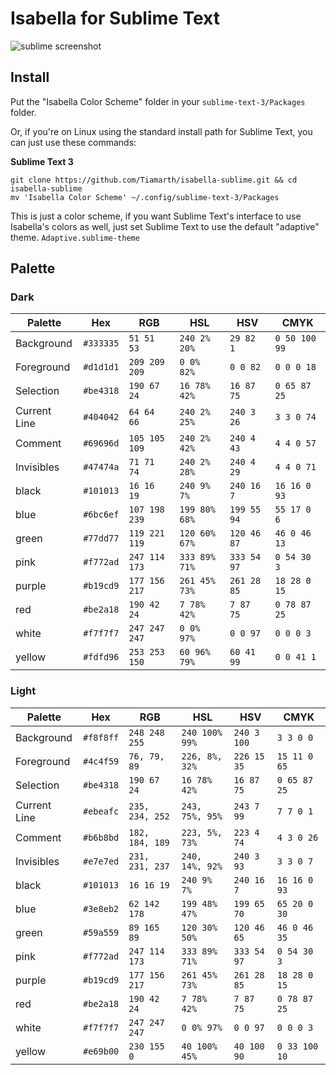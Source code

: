 # Isabella for Sublime Text
![sublime screenshot](https://i.imgur.com/dv1wrFa.png)

## Install
Put the "Isabella Color Scheme" folder in your `sublime-text-3/Packages` folder.

Or, if you're on Linux using the standard install path for Sublime Text, you can just use these commands:

**Sublime Text 3**
```shell
git clone https://github.com/Tiamarth/isabella-sublime.git && cd isabella-sublime
mv 'Isabella Color Scheme' ~/.config/sublime-text-3/Packages
```

This is just a color scheme, if you want Sublime Text's interface to use Isabella's colors as well, just set Sublime Text to use the default "adaptive" theme. `Adaptive.sublime-theme`

## Palette
### Dark
| Palette      | Hex       | RGB           | HSL           | HSV         | CMYK          |
|--------------|-----------|---------------|---------------|-------------|---------------|
| Background   | `#333335` | `51 51 53`    | `240 2% 20%`  | `29 82 1`   | `0 50 100 99` |
| Foreground   | `#d1d1d1` | `209 209 209` | `0 0% 82%`    | `0 0 82`    | `0 0 0 18`    |
| Selection    | `#be4318` | `190 67 24`   | `16 78% 42%`  | `16 87 75`  | `0 65 87 25`  |
| Current Line | `#404042` | `64 64 66`    | `240 2% 25%`  | `240 3 26`  | `3 3 0 74`    |
| Comment      | `#69696d` | `105 105 109` | `240 2% 42%`  | `240 4 43`  | `4 4 0 57`    |
| Invisibles   | `#47474a` | `71 71 74`    | `240 2% 28%`  | `240 4 29`  | `4 4 0 71`    |
| black        | `#101013` | `16 16 19`    | `240 9% 7%`   | `240 16 7`  | `16 16 0 93`  |
| blue         | `#6bc6ef` | `107 198 239` | `199 80% 68%` | `199 55 94` | `55 17 0 6`   |
| green        | `#77dd77` | `119 221 119` | `120 60% 67%` | `120 46 87` | `46 0 46 13`  |
| pink         | `#f772ad` | `247 114 173` | `333 89% 71%` | `333 54 97` | `0 54 30 3`   |
| purple       | `#b19cd9` | `177 156 217` | `261 45% 73%` | `261 28 85` | `18 28 0 15`  |
| red          | `#be2a18` | `190 42 24`   | `7 78% 42%`   | `7 87 75`   | `0 78 87 25`  |
| white        | `#f7f7f7` | `247 247 247` | `0 0% 97%`    | `0 0 97`    | `0 0 0 3`     |
| yellow       | `#fdfd96` | `253 253 150` | `60 96% 79%`  | `60 41 99`  | `0 0 41 1`    |

### Light
| Palette      | Hex       | RGB             | HSL              | HSV          | CMYK          |
|--------------|-----------|-----------------|------------------|--------------|---------------|
| Background   | `#f8f8ff` | `248 248 255`   | `240 100% 99%`   | `240 3 100`  | `3 3 0 0`     |
| Foreground   | `#4c4f59` | `76, 79, 89`    | `226, 8%, 32%`   | `226 15 35`  | `15 11 0 65`  |
| Selection    | `#be4318` | `190 67 24`     | `16 78% 42%`     | `16 87 75`   | `0 65 87 25`  |
| Current Line | `#ebeafc` | `235, 234, 252` | `243, 75%, 95%`  | `243 7 99`   | `7 7 0 1`     |
| Comment      | `#b6b8bd` | `182, 184, 189` | `223, 5%, 73%`   | `223 4 74`   | `4 3 0 26`    |
| Invisibles   | `#e7e7ed` | `231, 231, 237` | `240, 14%, 92%`  | `240 3 93`   | `3 3 0 7`     |
| black        | `#101013` | `16 16 19`      | `240 9% 7%`      | `240 16 7`   | `16 16 0 93`  |
| blue         | `#3e8eb2` | `62 142 178`    | `199 48% 47%`    | `199 65 70`  | `65 20 0 30`  |
| green        | `#59a559` | `89 165 89`     | `120 30% 50%`    | `120 46 65`  | `46 0 46 35`  |
| pink         | `#f772ad` | `247 114 173`   | `333 89% 71%`    | `333 54 97`  | `0 54 30 3`   |
| purple       | `#b19cd9` | `177 156 217`   | `261 45% 73%`    | `261 28 85`  | `18 28 0 15`  |
| red          | `#be2a18` | `190 42 24`     | `7 78% 42%`      | `7 87 75`    | `0 78 87 25`  |
| white        | `#f7f7f7` | `247 247 247`   | `0 0% 97%`       | `0 0 97`     | `0 0 0 3`     |
| yellow       | `#e69b00` | `230 155 0`     | `40 100% 45%`    | `40 100 90`  | `0 33 100 10` |

